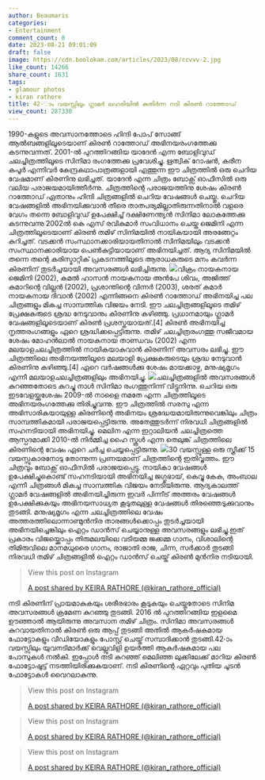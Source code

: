 ```yaml
---
author: Beaumaris
categories:
- Entertainment
comment_count: 0
date: 2023-08-21 09:01:09
draft: false
image: https://cdn.boolokam.com/articles/2023/08/ccvvv-2.jpg
like_count: 14266
share_count: 1631
tags:
- glamour photos
- kiran rathore
title: 42-ാം വയസ്സിലും ഗ്ലാമർ ലഹരിയിൽ കുതിർന്ന നടി കിരൺ റാത്തോഡ്
view_count: 287330
---
```


1990-കളുടെ അവസാനത്തോടെ ഹിന്ദി പോപ് സോങ്ങ് ആൽബങ്ങളിലൂടെയാണ് കിരൺ റാത്തോഡ് അഭിനയരംഗത്തേക്കു കടന്നുവന്നത്. 2001-ൽ പുറത്തിറങ്ങിയ യാദേൻ എന്ന ബോളിവുഡ് ചലച്ചിത്രത്തിലൂടെ സിനിമാ രംഗത്തേക്കു പ്രവേശിച്ചു. ഋത്വിക് റോഷൻ, കരീന കപൂർ എന്നിവർ കേന്ദ്രകഥാപാത്രങ്ങളായി എത്തുന്ന ഈ ചിത്രത്തിൽ ഒരു ചെറിയ വേഷമാണ് കിരണിനു ലഭിച്ചത്. യാദേൻ എന്ന ചിത്രം ബോക്സ് ഓഫീസിൽ ഒരു വലിയ പരാജയമായിത്തീർന്നു. ചിത്രത്തിന്റെ പരാജയത്തിനു ശേഷം കിരൺ റാത്തോഡ് ഏതാനും ഹിന്ദി ചിത്രങ്ങളിൽ ചെറിയ വേഷങ്ങൾ ചെയ്തു. ചെറിയ വേഷങ്ങളിൽ അഭിനയിക്കുവാൻ തീരെ താത്പര്യമില്ലാതിരുന്നതിനാൽ വളരെ വേഗം തന്നെ ബോളിവുഡ് ഉപേക്ഷിച്ച് ദക്ഷിണേന്ത്യൻ സിനിമാ ലോകത്തേക്കു കടന്നുവന്നു 2002ൽ കെ എസ് രവികുമാർ സംവിധാനം ചെയ്ത ജെമിനി എന്ന ചിത്രത്തിലൂടെയാണ് കിരൺ തമിഴ് സിനിമയിൽ നായികയായി അരങ്ങേറ്റം കുറിച്ചത്. വടക്കൻ സംസ്ഥാനക്കാരിയായതിനാൽ സിനിമയിലും വടക്കൻ സംസ്ഥാനക്കാരിയായ പെൺകുട്ടിയായാണ് അഭിനയിച്ചത്. ആദ്യ സിനിമയിൽ തന്നെ തന്റെ കരിസ്മാറ്റിക് പ്രകടനത്തിലൂടെ ആരാധകരുടെ മനം കവർന്ന കിരണിന് തുടർച്ചയായി അവസരങ്ങൾ ലഭിച്ചിരുന്നു. ![](https://cdn.boolokam.com/articles/2023/08/ccvvv-2.jpg)വിക്രം നായകനായ ജെമിനി (2002), കമൽ ഹാസൻ നായകനായ അൻപേ ശിവം, അജിത്ത് കുമാറിന്റെ വില്ലൻ (2002), പ്രശാന്തിന്റെ വിന്നർ (2003), ശരത് കുമാർ നായകനായ ദിവാൻ (2002) എന്നിങ്ങനെ കിരൺ റാത്തോഡ് അഭിനയിച്ച പല ചിത്രങ്ങളും മികച്ച സാമ്പത്തിക വിജയം നേടി. ഈ ചലച്ചിത്രങ്ങളിലൂടെ തമിഴ് പ്രേക്ഷകരുടെ ശ്രദ്ധ നേടുവാനും കിരണിനു കഴിഞ്ഞു. പ്രധാനമായും ഗ്ലാമർ വേഷങ്ങളിലൂടെയാണ് കിരൺ പ്രശസ്തയായത്.[4] കിരൺ അഭിനയിച്ച നൃത്തരംഗങ്ങളും ഏറെ ശ്രദ്ധിക്കപ്പെട്ടിരുന്നു. തമിഴ് ചലച്ചിത്രരംഗത്തു സജീവമായ ശേഷം മോഹൻലാൽ നായകനായ താണ്ഡവം (2002) എന്ന മലയാളചലച്ചിത്രത്തിൽ നായികയാകുവാൻ കിരണിന് അവസരം ലഭിച്ചു. ഈ ചിത്രത്തിലെ അഭിനയത്തിലൂടെ മലയാളി പ്രേക്ഷകരുടെയും ശ്രദ്ധ നേടുവാൻ കിരണിനു കഴിഞ്ഞു.[4] ഏറെ വർഷങ്ങൾക്കു ശേഷം മായക്കാഴ്ച, മനുഷ്യമൃഗം എന്നീ മലയാളചലച്ചിത്രങ്ങളിലും അഭിനയിച്ചു. ![](https://cdn.boolokam.com/articles/2023/08/vvbbbbb.jpg)ചലച്ചിത്രങ്ങളിൽ അവസരങ്ങൾ കുറഞ്ഞതോടെ കുറച്ചു നാൾ സിനിമാ രംഗത്തുനിന്ന് വിട്ടുനിന്നു. ചെറിയ ഒരു ഇടവേളയ്ക്കുശേഷം 2009-ൽ നാളൈ നമതേ എന്ന ചിത്രത്തിലൂടെ അഭിനയരംഗത്തേക്കു തിരിച്ചുവന്നു. ഈ ചിത്രത്തിൽ സരസു എന്ന അഭിസാരികയായുള്ള കിരണിന്റെ അഭിനയം ശ്രദ്ധേയമായിരുന്നുവെങ്കിലും ചിത്രം സാമ്പത്തികമായി പരാജയപ്പെട്ടിരുന്നു. അതേത്തുടർന്ന് നിരവധി ചിത്രങ്ങളിൽ സഹനടിയായി അഭിനയിച്ചു. മെലിന എന്ന ഇറ്റാലിയൻ ചലച്ചിത്രത്തെ ആസ്പദമാക്കി 2010-ൽ നിർമ്മിച്ച ഹൈ സ്കൂൾ എന്ന തെലുങ്ക് ചിത്രത്തിലെ കിരണിന്റെ വേഷം ഏറെ ചർച്ച ചെയ്യപ്പെട്ടിരുന്നു. ![](https://cdn.boolokam.com/articles/2023/08/sssddd-1.jpg)30 വയസ്സുള്ള ഒരു സ്ത്രീക്ക് 15 വയസ്സുകാരനോടു തോന്നുന്ന പ്രണയമാണ് ചിത്രത്തിന്റെ ഇതിവൃത്തം. ഈ ചിത്രവും ബോക്സ് ഓഫീസിൽ പരാജയപ്പെട്ടു. നായികാ വേഷങ്ങൾ ഉപേക്ഷിച്ചുകൊണ്ട് സഹനടിയായി അഭിനയിച്ച ജഗ്ഗുഭായ്, കെവ്വു കേക, അംബാല എന്നീ ചിത്രങ്ങൾ മികച്ച സാമ്പത്തിക വിജയം നേടിയിരുന്നു. ആദ്യകാലത്ത് ഗ്ലാമർ വേഷങ്ങളിൽ അഭിനയിച്ചിരുന്ന ഇവർ പിന്നീട് അത്തരം വേഷങ്ങൾ ഉപേക്ഷിക്കുകയും അഭിനയസാധ്യത കൂടുതലുള്ള വേഷങ്ങൾ തിരഞ്ഞെടുക്കുവാനും തുടങ്ങി. മനുഷ്യമൃഗം എന്ന ചലച്ചിത്രത്തിലെ വേഷം അത്തരത്തിലൊന്നാണ്മുൻനിര താരങ്ങൾക്കൊപ്പം തുടർച്ചയായി അഭിനയിച്ചെങ്കിലും ഐറ്റം ഡാൻസ് ചെയ്യാനുള്ള അവസരങ്ങളും ലഭിച്ചു.ഇത് പ്രകാരം വിജയ്ക്കൊപ്പം തിരുമലയിലെ വടിയമ്മ ജക്കമ്മ ഗാനം, വിശാലിന്റെ തിമിരുവിലെ മാനമധുരൈ ഗാനം, രാജാതി രാജ, ചിന്ന, സർക്കാർ തുടങ്ങി നിരവധി തമിഴ് ചിത്രങ്ങളിൽ ഐറ്റം ഡാൻസ് ചെയ്ത് കിരൺ മുൻനിര നടിയായി. 

> View this post on Instagram
> 
> [A post shared by KEIRA RATHORE (@kiran_rathore_official)](https://www.instagram.com/p/CwE0G2cpf71/?utm_source=ig_embed&utm_campaign=loading)

നടി കിരണിന് പ്രായമാകുകയും ശരീരഭാരം കൂടുകയും ചെയ്തതോടെ സിനിമ അവസരങ്ങൾ ക്രമേണ കുറഞ്ഞു തുടങ്ങി. 2016 ൽ പുറത്തിറങ്ങിയ ഇളമൈ ഊഞ്ഞാൽ ആയിരുന്നു അവസാന തമിഴ് ചിത്രം. സിനിമാ അവസരങ്ങൾ കുറവായതിനാൽ കിരൺ ഒരു ആപ്പ് തുടങ്ങി അതിൽ ആകർഷകമായ ഫോട്ടോകളും വീഡിയോകളും പോസ്റ്റ് ചെയ്ത് സമ്പാദിക്കാൻ തുടങ്ങി.42-ാം വയസ്സിലും യുവനടിമാർക്ക് വെല്ലുവിളി ഉയർത്തി ആകർഷകമായ പല പോസുകൾ നൽകി. ഇപ്പോൾ തടി കുറഞ്ഞ് മെലിഞ്ഞ ലുക്കിലേക്ക് മാറിയ കിരൺ ഫോട്ടോഷൂട്ട് നടത്തിയിരിക്കുകയാണ്. നടി കിരണിന്റെ ഏറ്റവും പുതിയ ചൂടൻ ഫോട്ടോകൾ വൈറലാകുന്നു. 

> View this post on Instagram
> 
> [A post shared by KEIRA RATHORE (@kiran_rathore_official)](https://www.instagram.com/reel/CwAIuCYsRy4/?utm_source=ig_embed&utm_campaign=loading)

> View this post on Instagram
> 
> [A post shared by KEIRA RATHORE (@kiran_rathore_official)](https://www.instagram.com/p/CtHa4hQIm-n/?utm_source=ig_embed&utm_campaign=loading)

> View this post on Instagram
> 
> [A post shared by KEIRA RATHORE (@kiran_rathore_official)](https://www.instagram.com/p/ClidXgip3Im/?utm_source=ig_embed&utm_campaign=loading)